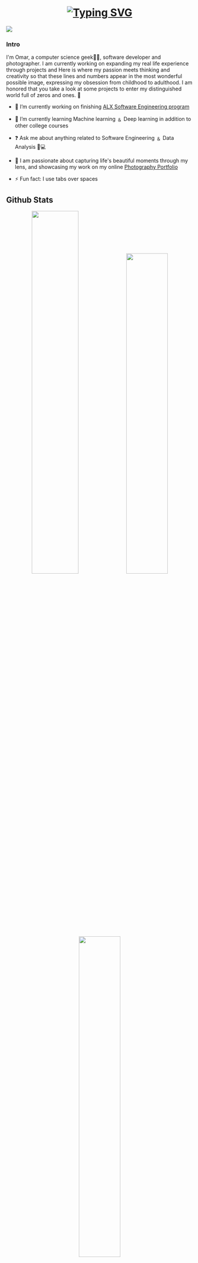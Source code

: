 # <div align="center"> <a href="https://git.io/typing-svg"><img src="https://readme-typing-svg.demolab.com?font=Fira+Co&size=30&pause=1000&color=F7F7F7&center=true&width=435&lines=%3C+Hello%2C+world!+%3E;I'm+Omar+Ahmed++;A+Software+Engineer...;A+Photographer...;Ittyy+ Great+to+have+you+here!+!%F0%9F%96%A4'" alt="Typing SVG" /></a>
</div>  
  

<div align="left">

  
  <!--svg-->
<img src="https://github.com/CodeDroid999/CodeDroid999/blob/main/header_.png">
<!--svg-->

<br/>  

### Intro  
  
I'm Omar, a computer science geek👨‍💻, software developer and photographer. I am currently working on expanding my real life experience through projects and Here is where my passion meets thinking and creativity so that these lines and numbers appear in the most wonderful possible image, expressing my obsession from childhood to adulthood. I am honored that you take a look at some projects to enter my distinguished world full of zeros and ones. 🚀
  
  

- 🔭 I’m currently working on finishing [ALX Software Engineering program](https://www.alxafrica.com/software-engineering-2022)  
  

- 🌱 I’m currently learning Machine learning ﹠ Deep learning in addition to other college courses   
  

- ❓ Ask me about anything related to Software Engineering ﹠ Data Analysis 🔎💻 


- 📸 I am passionate about capturing life's beautiful moments through my lens, and showcasing my work on my online [Photography Portfolio](https://www.flipbookpdf.net/web/site/a79a01c50b226cbb9610db661f26da4bb10673ff202302.pdf.html#page/1) 


- ⚡ Fun fact: I use tabs over spaces  
  


## Github Stats  
<div align="center">
    <img width="50%" src="https://github-readme-streak-stats.herokuapp.com/?user=Omar-KAhmed&theme=dark&hide_border=true"/>
  <img width="47%" img hight= "60%" src="https://github-readme-stats.vercel.app/api?username=Omar-KAhmed&show_icons=true&theme=dark&hide_border=true">  
  <a href="https://github.com/anuraghazra/convoychat">
  <img src="https://github-readme-stats.vercel.app/api/top-langs/?username=Omar-KAhmed&layout=compact&theme=dark&langs_count=6&hide_border=true" width="47%"/>


  </a>
</div> 
    
<!--Github Stats-->  
<br/>  

  
  <h1 align="left" style="color:yellow;margin-bottom: 20px;" >  Don't be a stranger, let's Connect  </h1>  <br/>  
   
<div align="center">
<a href="https://github.com/Omar-kAhmed" target="_blank">
<img src=https://img.shields.io/badge/github-%2324292e.svg?&style=for-the-badge&logo=github&logoColor=white alt=github style="margin-bottom: 5px;" />
</a>
<a href="https://twitter.com/@omark_ahmed7" target="_blank">
<img src=https://img.shields.io/badge/twitter-%2300acee.svg?&style=for-the-badge&logo=twitter&logoColor=white alt=twitter style="margin-bottom: 5px;" />
</a>
<a href="https://linkedin.com/in/omar-k-ahmed/" target="_blank">
<img src=https://img.shields.io/badge/linkedin-%231E77B5.svg?&style=for-the-badge&logo=linkedin&logoColor=white alt=linkedin style="margin-bottom: 5px;" />
</a>
<a href="https://www.facebook.com/miro.king.3367" target="_blank">
<img src=https://img.shields.io/badge/facebook-%232E87FB.svg?&style=for-the-badge&logo=facebook&logoColor=white alt=facebook style="margin-bottom: 5px;" />
</a>
<a href="https://instagram.com/iamomarkhaledd" target="_blank">
<img src=https://img.shields.io/badge/instagram-%23000000.svg?&style=for-the-badge&logo=instagram&logoColor=white alt=instagram style="margin-bottom: 5px;" />
</a>  
 <br/>  
<a href="https://www.behance.net/nodynet" target="_blank">
<img src=https://img.shields.io/badge/behance-%23191919.svg?&style=for-the-badge&logo=behance&logoColor=white alt=behance style="margin-bottom: 8px;" />
</a>
</div>  
  
## My Skill Set  
<div align="center"> <table><tr><td valign="top" width="50%">


<div align="center">  

### Frontend  
<div align="center">  
<a href="https://www.w3schools.com/css/" target="_blank"><img style="margin: 10px" src="https://profilinator.rishav.dev/skills-assets/css3-original-wordmark.svg" alt="CSS3" height="50" /></a>  
<a href="https://en.wikipedia.org/wiki/HTML5" target="_blank"><img style="margin: 10px" src="https://profilinator.rishav.dev/skills-assets/html5-original-wordmark.svg" alt="HTML5" height="50" /></a>  
</div>

</td><td valign="top" width="50%">


<div align="center">  

### Backend  
<div align="center">  
<a href="https://www.linux.org/" target="_blank"><img style="margin: 10px" src="https://profilinator.rishav.dev/skills-assets/linux-original.svg" alt="Linux" height="50" /></a>  
<a href="https://www.python.org/" target="_blank"><img style="margin: 10px" src="https://profilinator.rishav.dev/skills-assets/python-original.svg" alt="Python" height="50" /></a>  
<a href="https://github.com/" target="_blank"><img style="margin: 10px" src="https://profilinator.rishav.dev/skills-assets/git-scm-icon.svg" alt="Git" height="50" /></a>  
<a href="https://en.wikipedia.org/wiki/HTML5" target="_blank"><img style="margin: 10px" src="https://profilinator.rishav.dev/skills-assets/html5-original-wordmark.svg" alt="HTML5" height="50" /></a>  
<a href="https://www.cprogramming.com/" target="_blank"><img style="margin: 10px" src="https://profilinator.rishav.dev/skills-assets/c-original.svg" alt="C" height="50" /></a>  
<a href="https://www.cplusplus.com/" target="_blank"><img style="margin: 10px" src="https://profilinator.rishav.dev/skills-assets/cplusplus-original.svg" alt="C++" height="50" /></a>  
<a href="https://www.adobe.com/products/photoshop-lightroom.html" target="_blank"><img style="margin: 10px" src="https://profilinator.rishav.dev/skills-assets/lightroom.png" alt="Lightroom" height="50" /></a>  
</div>

</td></tr></table> 
   

  
<div align="center">
<img src="https://komarev.com/ghpvc/?username=Omar-KAhmed&&style=flat-square" align="center" />
</div>  
<div align="center">It is a great pleasure having You browsing my profile.
</div>  
  



